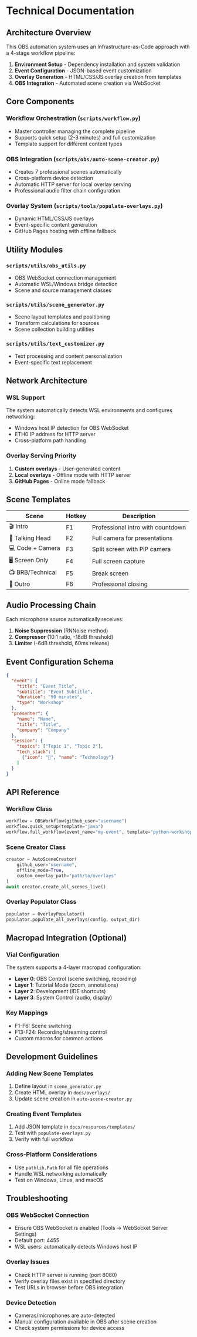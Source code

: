 # Technical Documentation

## Architecture Overview

This OBS automation system uses an Infrastructure-as-Code approach with a 4-stage workflow pipeline:

1. **Environment Setup** - Dependency installation and system validation
2. **Event Configuration** - JSON-based event customization
3. **Overlay Generation** - HTML/CSS/JS overlay creation from templates
4. **OBS Integration** - Automated scene creation via WebSocket

## Core Components

### Workflow Orchestration (`scripts/workflow.py`)
- Master controller managing the complete pipeline
- Supports quick setup (2-3 minutes) and full customization
- Template support for different content types

### OBS Integration (`scripts/obs/auto-scene-creator.py`)
- Creates 7 professional scenes automatically
- Cross-platform device detection
- Automatic HTTP server for local overlay serving
- Professional audio filter chain configuration

### Overlay System (`scripts/tools/populate-overlays.py`)
- Dynamic HTML/CSS/JS overlays
- Event-specific content generation
- GitHub Pages hosting with offline fallback

## Utility Modules

### `scripts/utils/obs_utils.py`
- OBS WebSocket connection management
- Automatic WSL/Windows bridge detection
- Scene and source management classes

### `scripts/utils/scene_generator.py`
- Scene layout templates and positioning
- Transform calculations for sources
- Scene collection building utilities

### `scripts/utils/text_customizer.py`
- Text processing and content personalization
- Event-specific text replacement

## Network Architecture

### WSL Support
The system automatically detects WSL environments and configures networking:
- Windows host IP detection for OBS WebSocket
- ETH0 IP address for HTTP server
- Cross-platform path handling

### Overlay Serving Priority
1. **Custom overlays** - User-generated content
2. **Local overlays** - Offline mode with HTTP server
3. **GitHub Pages** - Online mode fallback

## Scene Templates

| Scene | Hotkey | Description |
|-------|--------|-------------|
| 🎬 Intro | F1 | Professional intro with countdown |
| 👤 Talking Head | F2 | Full camera for presentations |
| 💻 Code + Camera | F3 | Split screen with PiP camera |
| 🖥️ Screen Only | F4 | Full screen capture |
| 📺 BRB/Technical | F5 | Break screen |
| 🎯 Outro | F6 | Professional closing |

## Audio Processing Chain

Each microphone source automatically receives:
1. **Noise Suppression** (RNNoise method)
2. **Compressor** (10:1 ratio, -18dB threshold)
3. **Limiter** (-6dB threshold, 60ms release)

## Event Configuration Schema

```json
{
  "event": {
    "title": "Event Title",
    "subtitle": "Event Subtitle",
    "duration": "90 minutes",
    "type": "Workshop"
  },
  "presenter": {
    "name": "Name",
    "title": "Title",
    "company": "Company"
  },
  "session": {
    "topics": ["Topic 1", "Topic 2"],
    "tech_stack": [
      {"icon": "🎯", "name": "Technology"}
    ]
  }
}
```

## API Reference

### Workflow Class
```python
workflow = OBSWorkflow(github_user="username")
workflow.quick_setup(template="java")
workflow.full_workflow(event_name="my-event", template="python-workshop")
```

### Scene Creator Class
```python
creator = AutoSceneCreator(
    github_user="username",
    offline_mode=True,
    custom_overlay_path="path/to/overlays"
)
await creator.create_all_scenes_live()
```

### Overlay Populator Class
```python
populator = OverlayPopulator()
populator.populate_all_overlays(config, output_dir)
```

## Macropad Integration (Optional)

### Vial Configuration
The system supports a 4-layer macropad configuration:
- **Layer 0**: OBS Control (scene switching, recording)
- **Layer 1**: Tutorial Mode (zoom, annotations)
- **Layer 2**: Development (IDE shortcuts)
- **Layer 3**: System Control (audio, display)

### Key Mappings
- F1-F6: Scene switching
- F13-F24: Recording/streaming control
- Custom macros for common actions

## Development Guidelines

### Adding New Scene Templates
1. Define layout in `scene_generator.py`
2. Create HTML overlay in `docs/overlays/`
3. Update scene creation in `auto-scene-creator.py`

### Creating Event Templates
1. Add JSON template in `docs/resources/templates/`
2. Test with `populate-overlays.py`
3. Verify with full workflow

### Cross-Platform Considerations
- Use `pathlib.Path` for all file operations
- Handle WSL networking automatically
- Test on Windows, Linux, and macOS

## Troubleshooting

### OBS WebSocket Connection
- Ensure OBS WebSocket is enabled (Tools → WebSocket Server Settings)
- Default port: 4455
- WSL users: automatically detects Windows host IP

### Overlay Issues
- Check HTTP server is running (port 8080)
- Verify overlay files exist in specified directory
- Test URLs in browser before OBS integration

### Device Detection
- Cameras/microphones are auto-detected
- Manual configuration available in OBS after scene creation
- Check system permissions for device access